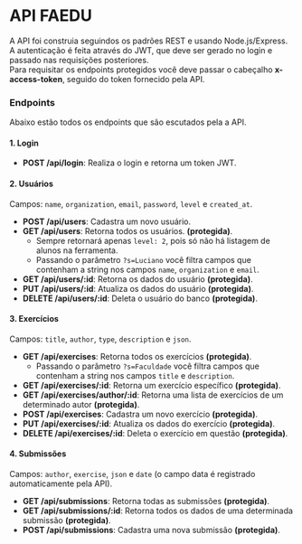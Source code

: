 # API FAEDU
A API foi construia seguindos os padrões REST e usando Node.js/Express.\
A autenticação é feita através do JWT, que deve ser gerado no login e passado nas requisições posteriores.\
Para requisitar os endpoints protegidos você deve passar o cabeçalho **x-access-token**, seguido do token fornecido pela API.

### Endpoints
Abaixo estão todos os endpoints que são escutados pela a API.

#### 1. Login
* **POST /api/login**: Realiza o login e retorna um token JWT.
 
#### 2. Usuários
Campos: ```name```, ```organization```, ```email```, ```password```, ```level``` e ```created_at```.
* **POST /api/users**: Cadastra um novo usuário.
* **GET /api/users**: Retorna todos os usuários. **(protegida)**.
    * Sempre retornará apenas ```level: 2```, pois só não há listagem de alunos na ferramenta.
    * Passando o parâmetro ```?s=Luciano``` você filtra campos que contenham a string nos campos ```name```, ```organization``` e ```email```.
* **GET /api/users/:id**: Retorna os dados do usuário **(protegida)**.
* **PUT /api/users/:id**: Atualiza os dados do usuário **(protegida)**.
* **DELETE /api/users/:id**: Deleta o usuário do banco **(protegida)**.

#### 3. Exercícios
Campos: ```title```, ```author```, ```type```, ```description``` e ```json```.
* **GET /api/exercises**: Retorna todos os exercícios **(protegida)**.
    *  Passando o parâmetro ```?s=Faculdade``` você filtra campos que contenham a string nos campos ```title``` e ```description```.
* **GET /api/exercises/:id**: Retorna um exercício específico **(protegida)**.
* **GET /api/exercises/author/:id**: Retorna uma lista de exercícios de um determinado autor **(protegida)**.
* **POST /api/exercises**: Cadastra um novo exercício **(protegida)**.
* **PUT /api/exercises/:id**: Atualiza os dados do exercício **(protegida)**.
* **DELETE /api/exercises/:id**: Deleta o exercício em questão **(protegida)**.

#### 4. Submissões
Campos: ```author```, ```exercise```, ```json``` e ```date``` (o campo data é registrado automaticamente pela API).
* **GET /api/submissions**: Retorna todas as submissões **(protegida)**.
* **GET /api/submissions/:id**: Retorna todos os dados de uma determinada submissão **(protegida)**.
* **POST /api/submissions**: Cadastra uma nova submissão **(protegida)**.